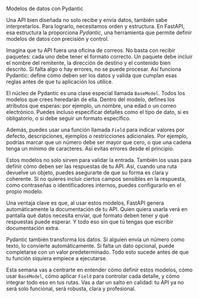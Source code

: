 Modelos de datos con Pydantic

Una API bien diseñada no solo recibe y envía datos, también sabe interpretarlos. Para lograrlo, necesitamos orden y estructura. En FastAPI, esa estructura la proporciona *Pydantic*, una herramienta que permite definir modelos de datos con precisión y control.

Imagina que tu API fuera una oficina de correos. No basta con recibir paquetes: cada uno debe tener el formato correcto. Un paquete debe incluir el nombre del remitente, la dirección de destino y el contenido bien descrito. Si falta algo o hay errores, no se puede procesar. Así funciona Pydantic: define cómo deben ser los datos y valida que cumplan esas reglas antes de que tu aplicación los utilice.

El núcleo de Pydantic es una clase especial llamada `BaseModel`. Todos los modelos que crees heredarán de ella. Dentro del modelo, defines los atributos que esperas: por ejemplo, un nombre, una edad o un correo electrónico. Puedes incluso especificar detalles como el tipo de dato, si es obligatorio, o si debe seguir un formato específico.

Además, puedes usar una función llamada `Field` para indicar valores por defecto, descripciones, ejemplos o restricciones adicionales. Por ejemplo, podrías marcar que un número debe ser mayor que cero, o que una cadena tenga un mínimo de caracteres. Así evitas errores desde el principio.

Estos modelos no solo sirven para validar la entrada. También los usas para definir cómo deben ser las respuestas de tu API. Así, cuando una ruta devuelve un objeto, puedes asegurarte de que su forma es clara y coherente. Si no quieres incluir ciertos campos sensibles en la respuesta, como contraseñas o identificadores internos, puedes configurarlo en el propio modelo.

Una ventaja clave es que, al usar estos modelos, FastAPI genera automáticamente la documentación de tu API. Quien quiera usarla verá en pantalla qué datos necesita enviar, qué formato deben tener y qué respuestas puede esperar. Y todo eso sin que tú tengas que escribir documentación extra.

Pydantic también transforma los datos. Si alguien envía un número como texto, lo convierte automáticamente. Si falta un dato opcional, puede completarse con un valor predeterminado. Todo esto sucede antes de que tu función siquiera empiece a ejecutarse.

Esta semana vas a centrarte en entender cómo definir estos modelos, cómo usar `BaseModel`, cómo aplicar `Field` para controlar cada detalle, y cómo integrar todo eso en tus rutas. Vas a dar un salto en calidad: tu API ya no será solo funcional, será robusta, clara y profesional.
